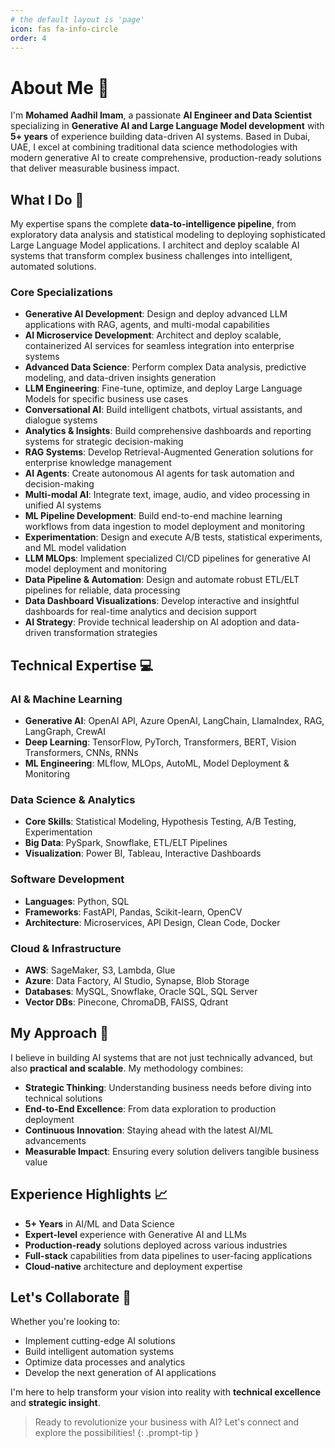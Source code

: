 ```yaml
---
# the default layout is 'page'
icon: fas fa-info-circle
order: 4
---
```


# About Me 🚀

I'm **Mohamed Aadhil Imam**, a passionate **AI Engineer and Data Scientist** specializing in **Generative AI and Large Language Model development** with **5+ years** of experience building data-driven AI systems. Based in Dubai, UAE, I excel at combining traditional data science methodologies with modern generative AI to create comprehensive, production-ready solutions that deliver measurable business impact.

## What I Do 🎯

My expertise spans the complete **data-to-intelligence pipeline**, from exploratory data analysis and statistical modeling to deploying sophisticated Large Language Model applications. I architect and deploy scalable AI systems that transform complex business challenges into intelligent, automated solutions.

### Core Specializations

- **Generative AI Development**: Design and deploy advanced LLM applications with RAG, agents, and multi-modal capabilities
- **AI Microservice Development**: Architect and deploy scalable, containerized AI services for seamless integration into enterprise systems
- **Advanced Data Science**: Perform complex Data analysis, predictive modeling, and data-driven insights generation
- **LLM Engineering**: Fine-tune, optimize, and deploy Large Language Models for specific business use cases
- **Conversational AI**: Build intelligent chatbots, virtual assistants, and dialogue systems
- **Analytics & Insights**: Build comprehensive dashboards and reporting systems for strategic decision-making
- **RAG Systems**: Develop Retrieval-Augmented Generation solutions for enterprise knowledge management
- **AI Agents**: Create autonomous AI agents for task automation and decision-making
- **Multi-modal AI**: Integrate text, image, audio, and video processing in unified AI systems
- **ML Pipeline Development**: Build end-to-end machine learning workflows from data ingestion to model deployment and monitoring
- **Experimentation**: Design and execute A/B tests, statistical experiments, and ML model validation
- **LLM MLOps**: Implement specialized CI/CD pipelines for generative AI model deployment and monitoring
- **Data Pipeline & Automation**: Design and automate robust ETL/ELT pipelines for reliable, data processing
- **Data Dashboard Visualizations**: Develop interactive and insightful dashboards for real-time analytics and decision support
- **AI Strategy**: Provide technical leadership on AI adoption and data-driven transformation strategies

## Technical Expertise 💻

### AI & Machine Learning
- **Generative AI**: OpenAI API, Azure OpenAI, LangChain, LlamaIndex, RAG, LangGraph, CrewAI
- **Deep Learning**: TensorFlow, PyTorch, Transformers, BERT, Vision Transformers, CNNs, RNNs
- **ML Engineering**: MLflow, MLOps, AutoML, Model Deployment & Monitoring

### Data Science & Analytics
- **Core Skills**: Statistical Modeling, Hypothesis Testing, A/B Testing, Experimentation
- **Big Data**: PySpark, Snowflake, ETL/ELT Pipelines
- **Visualization**: Power BI, Tableau, Interactive Dashboards

### Software Development
- **Languages**: Python, SQL
- **Frameworks**: FastAPI, Pandas, Scikit-learn, OpenCV
- **Architecture**: Microservices, API Design, Clean Code, Docker

### Cloud & Infrastructure  
- **AWS**: SageMaker, S3, Lambda, Glue
- **Azure**: Data Factory, AI Studio, Synapse, Blob Storage
- **Databases**: MySQL, Snowflake, Oracle SQL, SQL Server
- **Vector DBs**: Pinecone, ChromaDB, FAISS, Qdrant

## My Approach 🌟

I believe in building AI systems that are not just technically advanced, but also **practical and scalable**. My methodology combines:

- **Strategic Thinking**: Understanding business needs before diving into technical solutions
- **End-to-End Excellence**: From data exploration to production deployment
- **Continuous Innovation**: Staying ahead with the latest AI/ML advancements
- **Measurable Impact**: Ensuring every solution delivers tangible business value

## Experience Highlights 📈

- **5+ Years** in AI/ML and Data Science
- **Expert-level** experience with Generative AI and LLMs
- **Production-ready** solutions deployed across various industries
- **Full-stack** capabilities from data pipelines to user-facing applications
- **Cloud-native** architecture and deployment expertise

## Let's Collaborate 🤝

Whether you're looking to:
- Implement cutting-edge AI solutions
- Build intelligent automation systems  
- Optimize data processes and analytics
- Develop the next generation of AI applications

I'm here to help transform your vision into reality with **technical excellence** and **strategic insight**.

> Ready to revolutionize your business with AI? Let's connect and explore the possibilities!
{: .prompt-tip }
